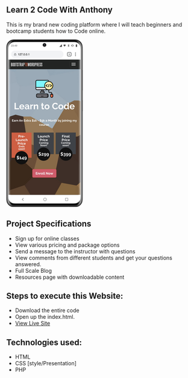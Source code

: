 
## Learn 2 Code With Anthony

This is my brand new coding platform where I will teach beginners and bootcamp students how to Code online.

![photo-img](phone.png)

## Project Specifications

- Sign up for online classes
- View various pricing and package options
- Send a message to the instructor with questions
- View comments from different students and get your questions answered.
- Full Scale Blog 
- Resources page with downloadable content

## Steps to execute this Website:
- Download the entire code 
- Open up the index.html.
- [View Live Site](https://anthonys1760.github.io/Learn2CodeWithAnthony/)

## Technologies used: 
- HTML
- CSS [style/Presentation]
- PHP
